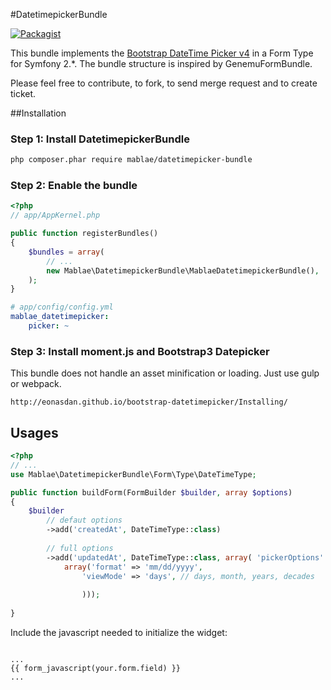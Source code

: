 #DatetimepickerBundle

[![Packagist](https://img.shields.io/packagist/v/mablae/datetimepicker-bundle.svg)]()

This bundle implements the [Bootstrap DateTime Picker v4](http://eonasdan.github.io/bootstrap-datetimepicker/Installing/#bower-) in a Form Type for Symfony 2.*. The bundle structure is inspired by GenemuFormBundle.

Please feel free to contribute, to fork, to send merge request and to create ticket.

##Installation

### Step 1: Install DatetimepickerBundle

```bash
php composer.phar require mablae/datetimepicker-bundle
```

### Step 2: Enable the bundle

``` php
<?php
// app/AppKernel.php

public function registerBundles()
{
    $bundles = array(
        // ...
        new Mablae\DatetimepickerBundle\MablaeDatetimepickerBundle(),
    );
}
```

``` yml
# app/config/config.yml
mablae_datetimepicker:
    picker: ~
```

### Step 3: Install moment.js and Bootstrap3 Datepicker

This bundle does not handle an asset minification or loading. Just use gulp or webpack. 

```
http://eonasdan.github.io/bootstrap-datetimepicker/Installing/
```

## Usages

``` php
<?php
// ...
use Mablae\DatetimepickerBundle\Form\Type\DateTimeType;

public function buildForm(FormBuilder $builder, array $options)
{
    $builder
        // defaut options
        ->add('createdAt', DateTimeType::class) 
        
        // full options
        ->add('updatedAt', DateTimeType::class, array( 'pickerOptions' =>
            array('format' => 'mm/dd/yyyy',
                'viewMode' => 'days', // days, month, years, decades
                                     
                ))); 
                
}
```


Include the javascript needed to initialize the widget: 

``` jinja2

...
{{ form_javascript(your.form.field) }}
...

```
